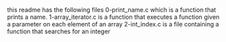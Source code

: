 this readme has the following files
0-print_name.c which is a function that prints a name.
1-array_iterator.c is a function that executes a function given a parameter on each element of an array
2-int_index.c is a file containing a function that searches for an integer

